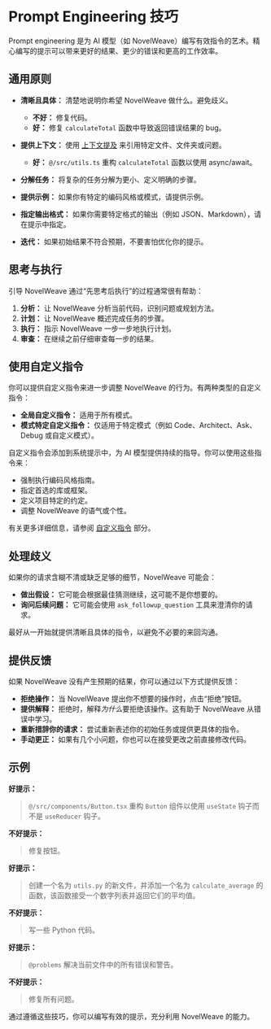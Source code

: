 # Prompt Engineering 技巧

Prompt engineering 是为 AI 模型（如 NovelWeave）编写有效指令的艺术。精心编写的提示可以带来更好的结果、更少的错误和更高的工作效率。

## 通用原则

- **清晰且具体：** 清楚地说明你希望 NovelWeave 做什么。避免歧义。

    - **不好：** 修复代码。
    - **好：** 修复 `calculateTotal` 函数中导致返回错误结果的 bug。

- **提供上下文：** 使用 [上下文提及](/basic-usage/context-mentions) 来引用特定文件、文件夹或问题。

    - **好：** `@/src/utils.ts` 重构 `calculateTotal` 函数以使用 async/await。

- **分解任务：** 将复杂的任务分解为更小、定义明确的步骤。

- **提供示例：** 如果你有特定的编码风格或模式，请提供示例。

- **指定输出格式：** 如果你需要特定格式的输出（例如 JSON、Markdown），请在提示中指定。

- **迭代：** 如果初始结果不符合预期，不要害怕优化你的提示。

## 思考与执行

引导 NovelWeave 通过“先思考后执行”的过程通常很有帮助：

1.  **分析：** 让 NovelWeave 分析当前代码，识别问题或规划方法。
2.  **计划：** 让 NovelWeave 概述完成任务的步骤。
3.  **执行：** 指示 NovelWeave 一步一步地执行计划。
4.  **审查：** 在继续之前仔细审查每一步的结果。

## 使用自定义指令

你可以提供自定义指令来进一步调整 NovelWeave 的行为。有两种类型的自定义指令：

- **全局自定义指令：** 适用于所有模式。
- **模式特定自定义指令：** 仅适用于特定模式（例如 Code、Architect、Ask、Debug 或自定义模式）。

自定义指令会添加到系统提示中，为 AI 模型提供持续的指导。你可以使用这些指令来：

- 强制执行编码风格指南。
- 指定首选的库或框架。
- 定义项目特定的约定。
- 调整 NovelWeave 的语气或个性。

有关更多详细信息，请参阅 [自定义指令](/advanced-usage/custom-instructions) 部分。

## 处理歧义

如果你的请求含糊不清或缺乏足够的细节，NovelWeave 可能会：

- **做出假设：** 它可能会根据最佳猜测继续，这可能不是你想要的。
- **询问后续问题：** 它可能会使用 `ask_followup_question` 工具来澄清你的请求。

最好从一开始就提供清晰且具体的指令，以避免不必要的来回沟通。

## 提供反馈

如果 NovelWeave 没有产生预期的结果，你可以通过以下方式提供反馈：

- **拒绝操作：** 当 NovelWeave 提出你不想要的操作时，点击“拒绝”按钮。
- **提供解释：** 拒绝时，解释*为什么*要拒绝该操作。这有助于 NovelWeave 从错误中学习。
- **重新措辞你的请求：** 尝试重新表述你的初始任务或提供更具体的指令。
- **手动更正：** 如果有几个小问题，你也可以在接受更改之前直接修改代码。

## 示例

**好提示：**

> `@/src/components/Button.tsx` 重构 `Button` 组件以使用 `useState` 钩子而不是 `useReducer` 钩子。

**不好提示：**

> 修复按钮。

**好提示：**

> 创建一个名为 `utils.py` 的新文件，并添加一个名为 `calculate_average` 的函数，该函数接受一个数字列表并返回它们的平均值。

**不好提示：**

> 写一些 Python 代码。

**好提示：**

> `@problems` 解决当前文件中的所有错误和警告。

**不好提示：**

> 修复所有问题。

通过遵循这些技巧，你可以编写有效的提示，充分利用 NovelWeave 的能力。

